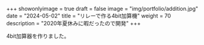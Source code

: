 
+++ 
showonlyimage = true 
draft = false 
image = "img/portfolio/addition.jpg" 
date = "2024-05-02" 
title = "リレーで作る4bit加算機"
weight = 70
description = "2020年夏休みに暇だったので開発"
+++

4bit加算器を作りました。

